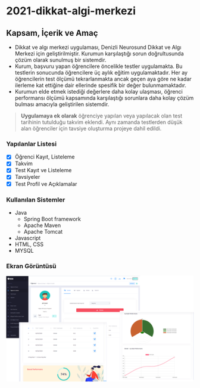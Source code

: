 # 2021-dikkat-algi-merkezi

## Kapsam, İçerik ve Amaç

- Dikkat ve algı merkezi uygulaması, Denizli Neurosund Dikkat ve Algı Merkezi için geliştirilmiştir. Kurumun karşılaştığı sorun doğrultusunda çözüm olarak sunulmuş bir sistemdir.
- Kurum, başvuru yapan öğrencilere öncelikle testler uygulamakta. Bu testlerin sonucunda öğrencilere üç aylık eğitim uygulamaktadır. Her ay öğrencilerin test ölçümü tekrarlanmakta ancak geçen aya göre ne kadar ilerleme kat ettiğine dair ellerinde spesifik bir değer bulunmamaktadır.
- Kurumun elde etmek istediği değerlere daha kolay ulaşması, öğrenci performansı ölçümü kapsamında karşılaştığı sorunlara daha kolay çözüm bulması amacıyla geliştirilen sistemdir.

> **Uygulamaya ek olarak** öğrenciye yapılan veya yapılacak olan test tarihinin tutulduğu takvim eklendi.  Aynı zamanda testlerden düşük alan öğrenciler için tavsiye oluşturma projeye dahil edildi.

### Yapılanlar Listesi

- [x] Öğrenci Kayıt, Listeleme
- [x] Takvim
- [x] Test Kayıt ve Listeleme
- [x] Tavsiyeler
- [x] Test Profil ve Açıklamalar

### Kullanılan Sistemler
                

+ Java
    + Spring Boot framework
    + Apache Maven
    + Apache Tomcat
+ Javascript
+ HTML, CSS
+ MYSQL


### Ekran Görüntüsü

![](https://github.com/pauybs/2021-dikkat-algi-merkezi/blob/main/src/main/resources/static/js/theme/html/demo1/dist/assets/media/logos/newProject.png)